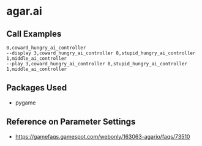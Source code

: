 # agar.ai

## Call Examples

```
0,coward_hungry_ai_controller
--display 3,coward_hungry_ai_controller 8,stupid_hungry_ai_controller 1,middle_ai_controller
--play 3,coward_hungry_ai_controller 8,stupid_hungry_ai_controller 1,middle_ai_controller
```

## Packages Used
- pygame

## Reference on Parameter Settings
- https://gamefaqs.gamespot.com/webonly/163063-agario/faqs/73510
